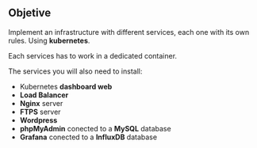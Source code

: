 ## Objetive

Implement an infrastructure with different services, each one with its own rules. Using **kubernetes**.

Each services has to work in a dedicated container.

The services you will also need to install:

- Kubernetes **dashboard web**
- **Load Balancer**
- **Nginx** server
- **FTPS** server
- **Wordpress**
- **phpMyAdmin** conected to a **MySQL** database
- **Grafana** conected to a **InfluxDB** database